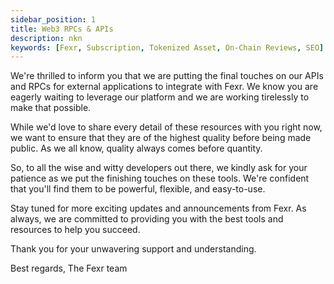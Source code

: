 ```yaml
---
sidebar_position: 1
title: Web3 RPCs & APIs
description: nkn
keywords: [Fexr, Subscription, Tokenized Asset, On-Chain Reviews, SEO]
---
```

We're thrilled to inform you that we are putting the final touches on our APIs and RPCs for external applications to integrate with Fexr. We know you are eagerly waiting to leverage our platform and we are working tirelessly to make that possible.

While we'd love to share every detail of these resources with you right now, we want to ensure that they are of the highest quality before being made public. As we all know, quality always comes before quantity.

So, to all the wise and witty developers out there, we kindly ask for your patience as we put the finishing touches on these tools. We're confident that you'll find them to be powerful, flexible, and easy-to-use.

Stay tuned for more exciting updates and announcements from Fexr. As always, we are committed to providing you with the best tools and resources to help you succeed.

Thank you for your unwavering support and understanding.

Best regards,
The Fexr team
